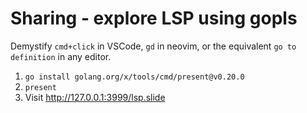 # Sharing - explore LSP using gopls

Demystify `cmd+click` in VSCode, `gd` in neovim, or the equivalent `go to definition` in any editor.

1. `go install golang.org/x/tools/cmd/present@v0.20.0`
1. `present`
1. Visit http://127.0.0.1:3999/lsp.slide
